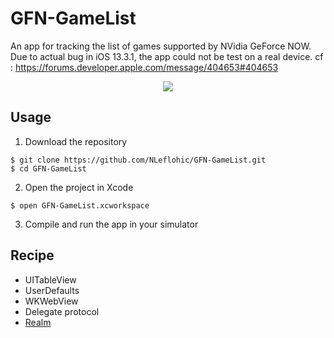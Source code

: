#  GFN-GameList 
An app for tracking the list of games supported by NVidia GeForce NOW.
Due to actual bug in iOS 13.3.1, the app could not be test on a real device.
cf : https://forums.developer.apple.com/message/404653#404653

<p align="center"><img src="https://github.com/NLeflohic/GFN-GameList/tree/master/demo/demo.gif" /></p>

## Usage

1) Download the repository

```
$ git clone https://github.com/NLeflohic/GFN-GameList.git
$ cd GFN-GameList
```

2) Open the project in Xcode

```
$ open GFN-GameList.xcworkspace
```

3) Compile and run the app in your simulator


## Recipe
* UITableView
* UserDefaults
* WKWebView
* Delegate protocol
* [Realm](https://realm.io) 






